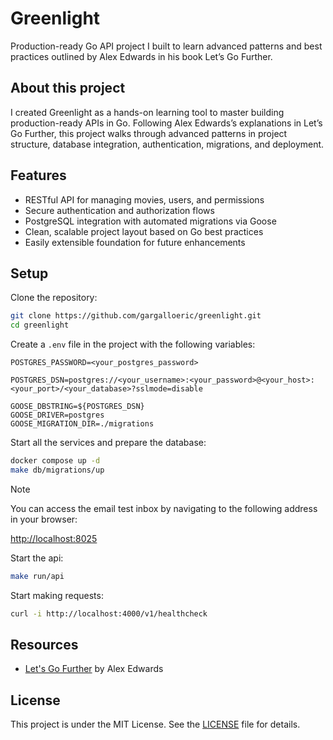 # Greenlight

Production-ready Go API project I built to learn advanced patterns and best practices outlined by Alex Edwards in his book Let’s Go Further.

## About this project

I created Greenlight as a hands-on learning tool to master building production-ready APIs in Go. Following Alex Edwards’s explanations in Let’s Go Further, this project walks through advanced patterns in project structure, database integration, authentication, migrations, and deployment.

## Features

- RESTful API for managing movies, users, and permissions
- Secure authentication and authorization flows
- PostgreSQL integration with automated migrations via Goose
- Clean, scalable project layout based on Go best practices
- Easily extensible foundation for future enhancements

## Setup

Clone the repository:
```bash
git clone https://github.com/gargalloeric/greenlight.git
cd greenlight
```

Create a `.env` file in the project with the following variables:
```env
POSTGRES_PASSWORD=<your_postgres_password>

POSTGRES_DSN=postgres://<your_username>:<your_password>@<your_host>:<your_port>/<your_database>?sslmode=disable

GOOSE_DBSTRING=${POSTGRES_DSN}
GOOSE_DRIVER=postgres
GOOSE_MIGRATION_DIR=./migrations
```

Start all the services and prepare the database:
```bash
docker compose up -d
make db/migrations/up
```

> [!NOTE]
> You can access the email test inbox by navigating to the following address in your browser:
>
> [http://localhost:8025](http://localhost:8025)

Start the api:
```bash
make run/api
```

Start making requests:
```bash
curl -i http://localhost:4000/v1/healthcheck
```

## Resources

- [Let's Go Further](https://lets-go-further.alexedwards.net/) by Alex Edwards

## License

This project is under the MIT License. See the [LICENSE](https://github.com/gargalloeric/greenlight/blob/main/LICENSE) file for details.
